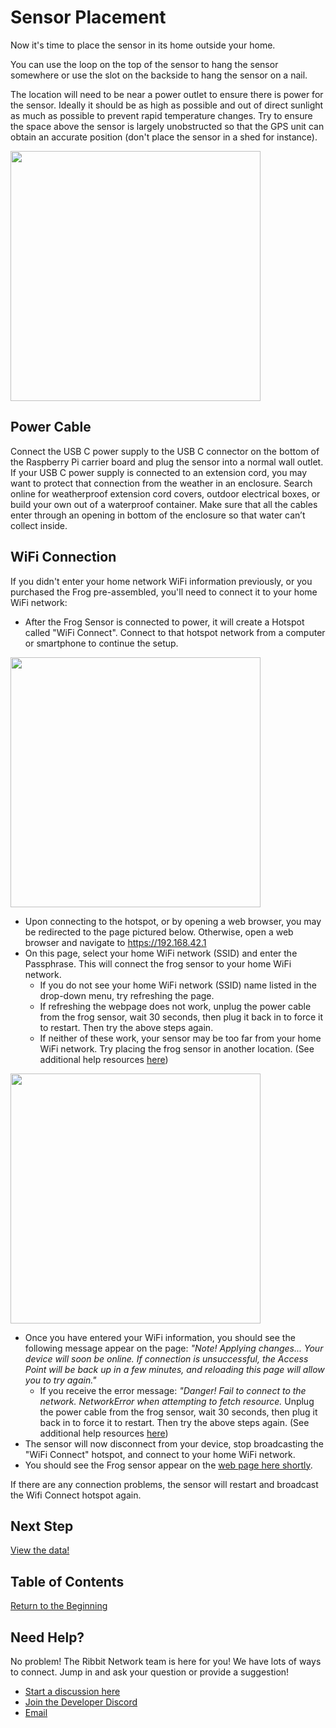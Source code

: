 # Sensor Placement

Now it's time to place the sensor in its home outside your home.

You can use the loop on the top of the sensor to hang the sensor somewhere or use the slot on the backside to hang the sensor on a nail.

The location will need to be near a power outlet to ensure there is power for the sensor. Ideally it should be as high as possible and out of direct sunlight as much as possible to prevent rapid temperature changes. Try to ensure the space above the sensor is largely unobstructed so that the GPS unit can obtain an accurate position (don't place the sensor in a shed for instance).

<img src="images/sensor_placement.jpg" width="400">

## Power Cable
Connect the USB C power supply to the USB C connector on the bottom of the Raspberry Pi carrier board and plug the sensor into a normal wall outlet. If your USB C power supply is connected to an extension cord, you may want to protect that connection from the weather in an enclosure. Search online for weatherproof extension cord covers, outdoor electrical boxes, or build your own out of a waterproof container. Make sure that all the cables enter through an opening in bottom of the enclosure so that water can’t collect inside.

## WiFi Connection

If you didn't enter your home network WiFi information previously, or you purchased the Frog pre-assembled, you'll need to connect it to your home WiFi network:

* After the Frog Sensor is connected to power, it will create a Hotspot called "WiFi Connect". Connect to that hotspot network from a computer or smartphone to continue the setup.

<img src="https://user-images.githubusercontent.com/2559382/132726575-3b223221-369a-4b77-a6eb-4cfcf5464836.PNG" width="400">

* Upon connecting to the hotspot, or by opening a web browser, you may be redirected to the page pictured below. Otherwise, open a web browser and navigate to https://192.168.42.1 
* On this page, select your home WiFi network (SSID) and enter the Passphrase. This will connect the frog sensor to your home WiFi network.
  * If you do not see your home WiFi network (SSID) name listed in the drop-down menu, try refreshing the page.
  * If refreshing the webpage does not work, unplug the power cable from the frog sensor, wait 30 seconds, then plug it back in to force it to restart. Then try the above steps again.
  * If neither of these work, your sensor may be too far from your home WiFi network. Try placing the frog sensor in another location. (See additional help resources [here](#need-help))

<img src="https://user-images.githubusercontent.com/2559382/132726695-275c0557-6907-45ca-b88f-dedde213ec59.PNG" width="400">

* Once you have entered your WiFi information, you should see the following message appear on the page: *"Note! Applying changes... Your device will soon be online. If connection is unsuccessful, the Access Point will be back up in a few minutes, and reloading this page will allow you to try again."*
  * If you receive the error message: *"Danger! Fail to connect to the network. NetworkError when attempting to fetch resource.* Unplug the power cable from the frog sensor, wait 30 seconds, then plug it back in to force it to restart. Then try the above steps again. (See additional help resources [here](#need-help))
* The sensor will now disconnect from your device, stop broadcasting the "WiFi Connect" hotspot, and connect to your home WiFi network. 
* You should see the Frog sensor appear on the [web page here shortly](https://dashboard.ribbitnetwork.org/). 

If there are any connection problems, the sensor will restart and broadcast the Wifi Connect hotspot again.

## Next Step
[View the data!](6-done.md)

## Table of Contents
[Return to the Beginning](0-start-here.md)

## Need Help?
No problem! The Ribbit Network team is here for you! We have lots of ways to connect. Jump in and ask your question or provide a suggestion!
* [Start a discussion here](https://github.com/Ribbit-Network/ribbit-network-frog-sensor/discussions/new)
* [Join the Developer Discord](https://discord.gg/vq8PkDb2TC)
* [Email](mailto:keenan.johnson@gmail.com)
